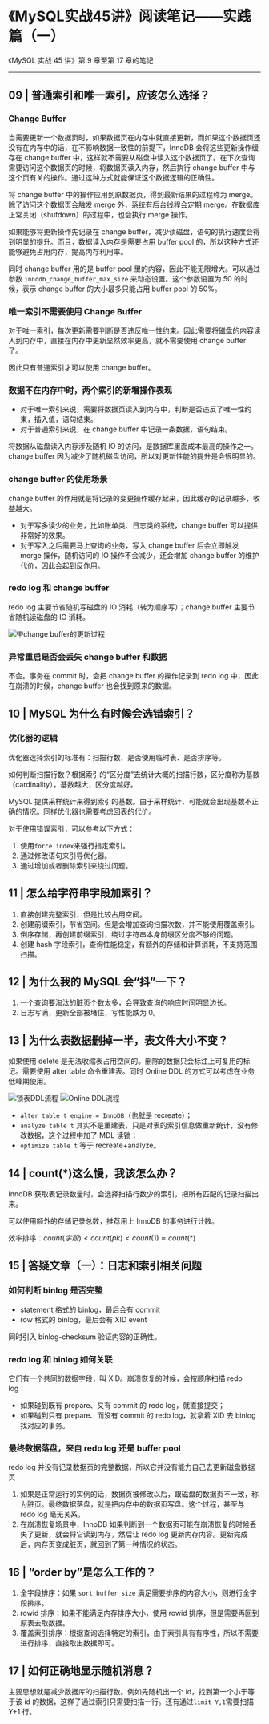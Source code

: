 # 《MySQL实战45讲》阅读笔记——实践篇（一）


《MySQL 实战 45 讲》第 9 章至第 17 章的笔记

<!--more-->

---

## 09 | 普通索引和唯一索引，应该怎么选择？

### Change Buffer

当需要更新一个数据页时，如果数据页在内存中就直接更新，而如果这个数据页还没有在内存中的话，在不影响数据一致性的前提下，InnoDB 会将这些更新操作缓存在 change buffer 中，这样就不需要从磁盘中读入这个数据页了。在下次查询需要访问这个数据页的时候，将数据页读入内存，然后执行 change buffer 中与这个页有关的操作。通过这种方式就能保证这个数据逻辑的正确性。

将 change buffer 中的操作应用到原数据页，得到最新结果的过程称为 merge。除了访问这个数据页会触发 merge 外，系统有后台线程会定期 merge。在数据库正常关闭（shutdown）的过程中，也会执行 merge 操作。

如果能够将更新操作先记录在 change buffer，减少读磁盘，语句的执行速度会得到明显的提升。而且，数据读入内存是需要占用 buffer pool 的，所以这种方式还能够避免占用内存，提高内存利用率。

同时 change buffer 用的是 buffer pool 里的内容，因此不能无限增大。可以通过参数 `innodb_change_buffer_max_size` 来动态设置。这个参数设置为 50 的时候，表示 change buffer 的大小最多只能占用 buffer pool 的 50%。

### 唯一索引不需要使用 Change Buffer

对于唯一索引，每次更新需要判断是否违反唯一性约束。因此需要将磁盘的内容读入到内存中，直接在内存中更新显然效率更高，就不需要使用 change buffer 了。

因此只有普通索引才可以使用 change buffer。

### 数据不在内存中时，两个索引的新增操作表现

- 对于唯一索引来说，需要将数据页读入到内存中，判断是否违反了唯一性约束，插入值，语句结束。
- 对于普通索引来说，在 change buffer 中记录一条数据，语句结束。

将数据从磁盘读入内存涉及随机 IO 的访问，是数据库里面成本最高的操作之一。change buffer 因为减少了随机磁盘访问，所以对更新性能的提升是会很明显的。

### change buffer 的使用场景

change buffer 的作用就是将记录的变更操作缓存起来，因此缓存的记录越多，收益越大。

- 对于写多读少的业务，比如账单类、日志类的系统，change buffer 可以提供非常好的效果。
- 对于写入之后需要马上查询的业务，写入 change buffer 后会立即触发 merge 操作，随机访问的 IO 操作不会减少，还会增加 change buffer 的维护代价，因此会起到反作用。

### redo log 和 change buffer

redo log 主要节省随机写磁盘的 IO 消耗（转为顺序写）；change buffer 主要节省随机读磁盘的 IO 消耗。

![带change buffer的更新过程](https://cdn.jsdelivr.net/gh/pjimming/picx-images-hosting@master/20240506/image-image.73tra6jw4l.webp)

### 异常重启是否会丢失 change buffer 和数据

不会。事务在 commit 时，会把 change buffer 的操作记录到 redo log 中，因此在崩溃的时候，change buffer 也会找到原来的数据。

## 10 | MySQL 为什么有时候会选错索引？

### 优化器的逻辑

优化器选择索引的标准有：扫描行数、是否使用临时表、是否排序等。

如何判断扫描行数？根据索引的“区分度”去统计大概的扫描行数，区分度称为基数（cardinality），基数越大，区分度越好。

MySQL 提供采样统计来得到索引的基数。由于采样统计，可能就会出现基数不正确的情况。同样优化器也需要考虑回表的代价。

对于使用错误索引，可以参考以下方式：

1. 使用`force index`来强行指定索引。
2. 通过修改语句来引导优化器。
3. 通过增加或者删除索引来绕过问题。

## 11 | 怎么给字符串字段加索引？

1. 直接创建完整索引，但是比较占用空间。
2. 创建前缀索引，节省空间。但是会增加查询扫描次数，并不能使用覆盖索引。
3. 倒序存储，再创建前缀索引，绕过字符串本身前缀区分度不够的问题。
4. 创建 hash 字段索引，查询性能稳定，有额外的存储和计算消耗，不支持范围扫描。

## 12 | 为什么我的 MySQL 会“抖”一下？

1. 一个查询要淘汰的脏页个数太多，会导致查询的响应时间明显边长。
2. 日志写满，更新全部被堵住，写性能跌为 0。

## 13 | 为什么表数据删掉一半，表文件大小不变？

如果使用 delete 是无法收缩表占用空间的。删除的数据只会标注上可复用的标记。需要使用 alter table 命令重建表。同时 Online DDL 的方式可以考虑在业务低峰期使用。

![锁表DDL流程](https://cdn.jsdelivr.net/gh/pjimming/picx-images-hosting@master/20240508/image-image.syrf4zgo5.webp)
![Online DDL流程](https://cdn.jsdelivr.net/gh/pjimming/picx-images-hosting@master/20240508/image-image.101zakltfr.webp)

- `alter table t engine = InnoDB`（也就是 recreate）；
- `analyze table t` 其实不是重建表，只是对表的索引信息做重新统计，没有修改数据，这个过程中加了 MDL 读锁；
- `optimize table t` 等于 recreate+analyze。

## 14 | count(\*)这么慢，我该怎么办？

InnoDB 获取表记录数量时，会选择扫描行数少的索引，把所有匹配的记录扫描出来。

可以使用额外的存储记录总数，推荐用上 InnoDB 的事务进行计数。

效率排序：$count(字段)<count(pk)<count(1)\approx count(*)$

## 15 | 答疑文章（一）：日志和索引相关问题

### 如何判断 binlog 是否完整

- statement 格式的 binlog，最后会有 commit
- row 格式的 binlog，最后会有 XID event

同时引入 binlog-checksum 验证内容的正确性。

### redo log 和 binlog 如何关联

它们有一个共同的数据字段，叫 XID。崩溃恢复的时候，会按顺序扫描 redo log：

- 如果碰到既有 prepare、又有 commit 的 redo log，就直接提交；
- 如果碰到只有 prepare、而没有 commit 的 redo log，就拿着 XID 去 binlog 找对应的事务。

### 最终数据落盘，来自 redo log 还是 buffer pool

redo log 并没有记录数据页的完整数据，所以它并没有能力自己去更新磁盘数据页

1. 如果是正常运行的实例的话，数据页被修改以后，跟磁盘的数据页不一致，称为脏页。最终数据落盘，就是把内存中的数据页写盘。这个过程，甚至与 redo log 毫无关系。
2. 在崩溃恢复场景中，InnoDB 如果判断到一个数据页可能在崩溃恢复的时候丢失了更新，就会将它读到内存，然后让 redo log 更新内存内容。更新完成后，内存页变成脏页，就回到了第一种情况的状态。

## 16 | “order by”是怎么工作的？

1. 全字段排序：如果 `sort_buffer_size` 满足需要排序的内容大小，则进行全字段排序。
2. rowid 排序：如果不能满足内存排序大小，使用 rowid 排序，但是需要再回到原表去取数据。
3. 覆盖索引排序：根据查询选择特定的索引，由于索引具有有序性，所以不需要进行排序，直接取出数据即可。

## 17 | 如何正确地显示随机消息？

主要思想就是减少数据库的扫描行数。例如先随机出一个 id，找到第一个小于等于该 id 的数据，这样子通过索引只需要扫描一行。还有通过`limit Y,1`需要扫描 Y+1 行。

